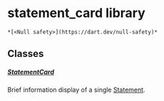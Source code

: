 


# statement_card library






    *[<Null safety>](https://dart.dev/null-safety)*





## Classes

##### [StatementCard](../widgets_statement_card/StatementCard-class.md)



Brief information display of a single <a href="../models_statement/Statement-class.md">Statement</a>. 















